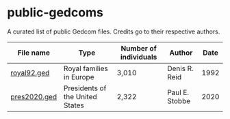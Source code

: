 public-gedcoms
===

A curated list of public Gedcom files. Credits go to their respective authors.

| File name | Type | Number of individuals | Author | Date |
| --- | --- | --- | --- | --- |
| [royal92.ged](files/royal92.ged) | Royal families in Europe | 3,010 | Denis R. Reid | 1992 |
| [pres2020.ged](files/pres2020.ged) | Presidents of the United States | 2,322 | Paul E. Stobbe | 2020 |

